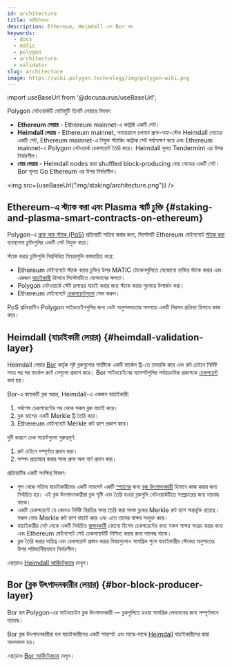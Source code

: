 ```yaml
---
id: architecture
title: আর্কিটেকচার
description: Ethereum, Heimdall এবং Bor স্তর
keywords:
  - docs
  - matic
  - polygon
  - architecture
  - validator
slug: architecture
image: https://wiki.polygon.technology/img/polygon-wiki.png
---
```

import useBaseUrl from '@docusaurus/useBaseUrl';

Polygon নেটওয়ার্কটি মোটামুটি তিনটি লেয়ারে বিভক্ত:

* **Ethereum লেয়ার** - Ethereum mainnet-এ কন্ট্রাক্ট একটি সেট।
* **Heimdall লেয়ার** - Ethereum mainnet, সমান্তরালে চলমান প্রুফ-অফ-স্টেক Heimdall নোডের একটি সেট, Ethereum mainnet-এ নিযুক্ত স্ট্যাকিং কন্ট্রাক সেট পর্যবেক্ষণ করে এবং Ethereum mainnet-এ Polygon নেটওয়ার্ক চেকপয়েন্ট তৈরি করে। Heimdall মূলত Tendermint এর উপর নির্ভরশীল।
* **বোর লেয়ার** - Heimdall nodes দ্বারা shuffled block-producing বোর নোডের একটি সেট। Bor মূলত Go Ethereum এর উপর নির্ভরশীল।

<img src={useBaseUrl("img/staking/architecture.png")} />

## Ethereum-এ স্ট্যাক করা এবং Plasma স্মার্ট চুক্তি {#staking-and-plasma-smart-contracts-on-ethereum}

Polygon-এ [প্রুফ অফ স্ট্যাক (PoS)](/docs/home/polygon-basics/what-is-proof-of-stake) প্রক্রিয়াটি সক্রিয় করার জন্য, সিস্টেমটি Ethereum মেইননেটে [স্ট্যাক করা](/docs/maintain/glossary.md#staking) ব্যবস্থাপনা চুক্তিগুলির একটি সেট নিযুক্ত করে।

স্ট্যাক করার চুক্তিগুলি নিম্নলিখিত ফিচারগুলি বাস্তবায়িত করে:

* Ethereum মেইননেটে স্ট্যাক করার চুক্তির উপর MATIC টোকেনগুলিতে যেকোনো ব্যক্তির স্ট্যাক করার এবং একজন [যাচাইকারী](/docs/maintain/glossary.md#validator) হিসাবে সিস্টেমটিতে যোগদানের ক্ষমতা।
* Polygon নেটওয়ার্কে স্টেট রূপান্তর যাচাই করার জন্য স্ট্যাক করার পুরস্কার উপার্জন করা।
* Ethereum মেইননেটে [চেকপয়েন্টগুলো](/docs/maintain/glossary.md#checkpoint-transaction) সেভ করুন।

PoS প্রক্রিয়াটিও Polygon সাইডচেইনগুলির জন্য ডেটা অনুপলভ্যতার সমস্যায় একটি নিরসন প্রক্রিয়া হিসাবে কাজ করে।

## Heimdall (যাচাইকারী লেয়ার) {#heimdall-validation-layer}

Heimdall লেয়ার [Bor](/docs/maintain/glossary.md#bor) কর্তৃক সৃষ্ট ব্লকগুলোর সমষ্টিকে একটি মার্কেল ট্রি-তে তদারকি করে এবং রুট চেইনে নির্দিষ্ট সময় পর পর মার্কেল রুটে সেগুলো প্রকাশ করে। Bor সাইডচেইনের স্ন্যাপশটগুলির পর্যায়ক্রমিক প্রকাশকে [চেকপয়েন্ট](/docs/maintain/glossary.md#checkpoint-transaction) বলা হয়।

Bor-এ কয়েকটি ব্লক অন্তর, Heimdall-এ একজন যাচাইকারী:

1. সর্বশেষ চেকপয়েন্টের পর থেকে সকল ব্লক যাচাই করে।
2. ব্লক হ্যাশের একটি Merkle ট্রি তৈরি করে।
3. Ethereum মেইননেটে Merkle রুট হ্যাশ প্রকাশ করে।

দুটি কারণে চেক পয়েন্টগুলো গুরুত্বপূর্ণ:

1. রুট চেইনে সম্পূর্ণতা প্রদান করা।
2. সম্পদ প্রত্যাহার করার সময় প্রুফ অফ বার্ন প্রদান করা।

প্রক্রিয়াটির একটি সংক্ষিপ্ত বিবরণ:

* পুল থেকে সক্রিয় যাচাইকারীদের একটি সাবসেট একটি [স্প্যানের](/docs/maintain/glossary.md#span) জন্য [ব্লক উৎপাদনকারী](/docs/maintain/glossary.md#block-producer) হিসাবে কাজ করার জন্য নির্বাচিত হয়। এই ব্লক উৎপাদনকারীরা ব্লক সৃষ্টি এবং তৈরি হওয়া ব্লকগুলি নেটওয়ার্কটিতে সম্প্রচারের জন্য দায়বদ্ধ থাকে।
* একটি চেকপয়েন্টে যে কোনও নির্দিষ্ট বিরতির সময় তৈরি করা সমস্ত ব্লকের Merkle রুট হ্যাশ অন্তর্ভুক্ত রয়েছে। সকল নোড Merkle রুট হ্যাশ যাচাই করে এবং এতে তাদের স্বাক্ষর সংযুক্ত করে।
* যাচাইকারীর সেট থেকে একটি নির্বাচিত [প্রস্তাবকারী](/docs/maintain/glossary.md#proposer) কোনো বিশেষ চেকপয়েন্টের জন্য সকল স্বাক্ষর সংগ্রহ করার জন্য এবং Ethereum মেইননেটে সেই চেকপয়েন্টটি নিশ্চিত করার জন্য দায়বদ্ধ থাকে।
* ব্লক তৈরি করার দায়িত্ব এবং চেকপয়েন্ট প্রস্তাব করার বিষয়গুলোও সামগ্রিক পুলে যাচাইকারীর স্টেকের অনুপাতের উপর পরিবর্তনীয়ভাবে নির্ভরশীল।

এছাড়াও [Heimdall আর্কিটেকচার](/docs/pos/heimdall/overview) দেখুন।

## Bor (ব্লক উৎপাদনকারীর লেয়ার) {#bor-block-producer-layer}

Bor হল Polygon-এর সাইডচেইন ব্লক উৎপাদনকারী — ব্লকগুলিতে হওয়া সামগ্রিক লেনদেনের জন্য সম্পূর্ণভাবে দায়বদ্ধ।

Bor ব্লক উৎপাদনকারীরা হল যাচাইকারীদের একটি সাবসেট এবং মাঝে-মাঝে [Heimdall](/docs/maintain/glossary.md#heimdall) যাচাইকারীদের দ্বারা অদলবদল হয়।

এছাড়াও [Bor আর্কিটেকচার](/docs/pos/bor/overview) দেখুন।
